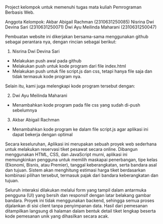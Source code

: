 Project kelompok untuk memenuhi tugas mata kuliah Pemrograman Berbasis Web. 

Anggota Kelompok:
Akbar Abigail Rachman (2310631250085)
Nisrina Dwi Devina Sari (2310631250071)
Dwi Ayu Meilinda Maharani (2310631250047)

Pembuatan website ini dikerjakan bersama-sama menggunakan github sebagai perantara nya, dengan rincian sebagai berikut:

1. Nisrina Dwi Devina Sari
- Melakukan push awal pada github
- Melakukan push untuk kode program dari file index.html
- Melakukan push untuk file script.js dan css, tetapi hanya file saja dan tidak termasuk kode program nya.

Selain itu, kami juga melengkapi kode program tersebut dengan:

2. Dwi Ayu Meilinda Maharani 
- Menambahkan kode program pada file css yang sudah di-push sebelumnya

3. Akbar Abigail Rachman
- Menambahkan kode program ke dalam file script.js agar aplikasi ini dapat bekerja dengan optimal

Secara keseluruhan, Aplikasi ini merupakan sebuah proyek web sederhana untuk melakukan reservasi tiket pesawat secara online. Dibangun menggunakan HTML, CSS, dan JavaScript murni, aplikasi ini memungkinkan pengguna untuk memilih maskapai penerbangan, tipe kelas (Ekonomi, Bisnis, atau Premier), tanggal keberangkatan, serta bandara asal dan tujuan. Sistem akan menghitung estimasi harga tiket berdasarkan kombinasi pilihan tersebut, termasuk pajak dari bandara keberangkatan dan tujuan.

Seluruh interaksi dilakukan melalui form yang tampil dalam antarmuka pengguna (UI) yang bersih dan responsif dengan latar belakang gambar bandara. Proyek ini tidak menggunakan backend, sehingga semua proses dijalankan di sisi client tanpa penyimpanan data. Hasil dari pemesanan ditampilkan langsung di halaman dalam bentuk detail tiket lengkap beserta kode pemesanan unik yang dihasilkan secara acak.
